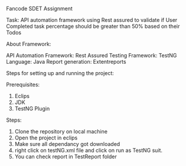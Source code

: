 Fancode SDET Assignment

Task: API automation framework using Rest assured to validate if User Completed task percentage should be greater than 50% based on their Todos


About Framework:

API Automation Framework: Rest Assured
Testing Framework: TestNG
Language: Java
Report generation: Extentreports


Steps for setting up and running the project:

Prerequisites:
1. Eclips
2. JDK
3. TestNG Plugin

Steps:
1. Clone the repository on local machine
2. Open the project in eclips
3. Make sure all dependancy got downloaded
4. right click on testNG.xml file and click on run as TestNG suit.
5. You can check report in TestReport folder 
